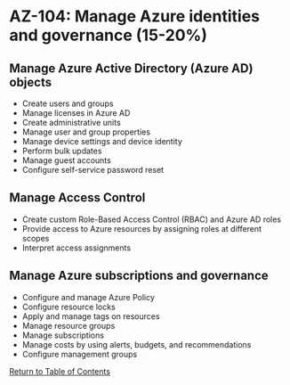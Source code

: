 # AZ-104: Manage Azure identities and governance (15-20%)

## Manage Azure Active Directory (Azure AD) objects
* Create users and groups
* Manage licenses in Azure AD
* Create administrative units
* Manage user and group properties
* Manage device settings and device identity
* Perform bulk updates
* Manage guest accounts
* Configure self-service password reset

## Manage Access Control
* Create custom Role-Based Access Control (RBAC) and Azure AD roles
* Provide access to Azure resources by assigning roles at different scopes
* Interpret access assignments

## Manage Azure subscriptions and governance
* Configure and manage Azure Policy
* Configure resource locks
* Apply and manage tags on resources
* Manage resource groups
* Manage subscriptions
* Manage costs by using alerts, budgets, and recommendations
* Configure management groups

[Return to Table of Contents](README.md)